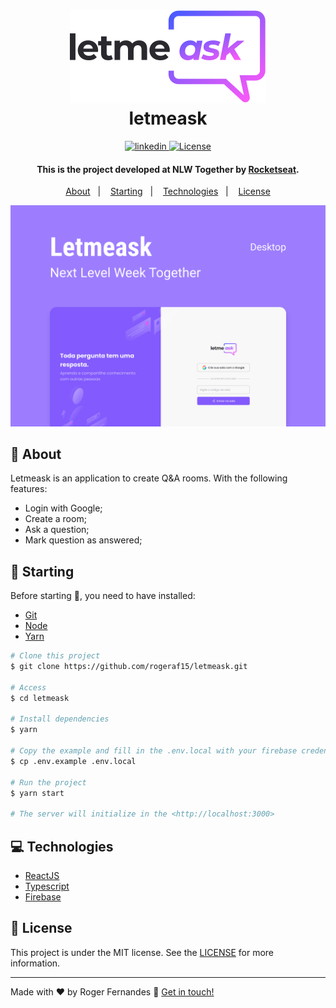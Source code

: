 <h1 align="center">
    <img alt="Rocketshoes" src=".../../src/assets/images/logo.svg" />
    <br>
    letmeask
</h1>

<p align="center">
  <a href="https://www.linkedin.com/in/roger-fernandes-1488841b9/">
    <img alt="linkedin" src="https://img.shields.io/badge/-Roger%20Fernandes-8257E6?style=flat&logo=Linkedin&logoColor=white">
  </a>

  <a href="./LICENSE"> 
    <img  alt="License" src="https://img.shields.io/badge/license-MIT-8257E6">
  </a>
</p>

<h4 align="center">
  This is the project developed at NLW Together by <a href="https://github.com/Rocketseat/">Rocketseat</a>.
</h4>


<p align="center">
  <a href="#ledger-about">About</a>&nbsp;&nbsp;&nbsp;|&nbsp;&nbsp;&nbsp;
  <a href="#running-starting">Starting</a>&nbsp;&nbsp;&nbsp;|&nbsp;&nbsp;&nbsp;
  <a href="#computer-technologies">Technologies</a>&nbsp;&nbsp;&nbsp;|&nbsp;&nbsp;&nbsp;
  <a href="#memo-license">License</a>
</p>

![App Screenshot](./screenshot.svg)

## :ledger: About
Letmeask is an application to create Q&A rooms. With the following features:

- Login with Google;
- Create a room;
- Ask a question;
- Mark question as answered;

## :running: Starting

Before starting :checkered_flag:, you need to have installed:
- [Git](https://git-scm.com) 
- [Node](https://nodejs.org/en/)
- [Yarn](https://classic.yarnpkg.com/en/)

```bash
# Clone this project
$ git clone https://github.com/rogeraf15/letmeask.git

# Access
$ cd letmeask

# Install dependencies
$ yarn

# Copy the example and fill in the .env.local with your firebase credentials
$ cp .env.example .env.local

# Run the project
$ yarn start

# The server will initialize in the <http://localhost:3000>
```

## :computer: Technologies

- [ReactJS](https://reactjs.org/)
- [Typescript](https://www.typescriptlang.org/)
- [Firebase](https://firebase.google.com/)



## :memo: License

This project is under the MIT license. See the [LICENSE](./LICENSE) for more information.

---

Made with ♥ by Roger Fernandes :wave: [Get in touch!](https://www.linkedin.com/in/roger-fernandes-1488841b9/)

